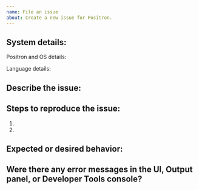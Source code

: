 ```yaml
---
name: File an issue
about: Create a new issue for Positron.
---
```


<!--

Thanks for taking the time to file an issue!

Take a look at our guidance on feedback and issues:
https://github.com/posit-dev/positron/wiki/Feedback-and-Issues

Most feedback should start in GitHub Discussions rather than as an issue:
https://github.com/posit-dev/positron/discussions

To avoid creating duplicates, please take the time to search our existing issues:
https://github.com/posit-dev/positron/issues
If you find an existing bug or feature request, please gives it a thumbs-up reaction or
additional information to help us prioritize the issue.

-->

## System details:

Positron and OS details:

<!-- Copy from the Positron > About menu -->

Language details:

<!-- What language are you using? e.g. R 4.4.1 or Python 3.11.6 -->

## Describe the issue:


## Steps to reproduce the issue:

<!-- For example, are you using a Jupyter notebook, R script, Quarto document, etc? -->

1.
2.


## Expected or desired behavior:


## Were there any error messages in the UI, Output panel, or Developer Tools console?

<!--

Open the Developer Tools console by running the Developer: Toggle Developer Tools command from the Command Palette.
A guide to locating the correct Output channel can be found here: https://github.com/posit-dev/positron/wiki/Troubleshooting

-->


